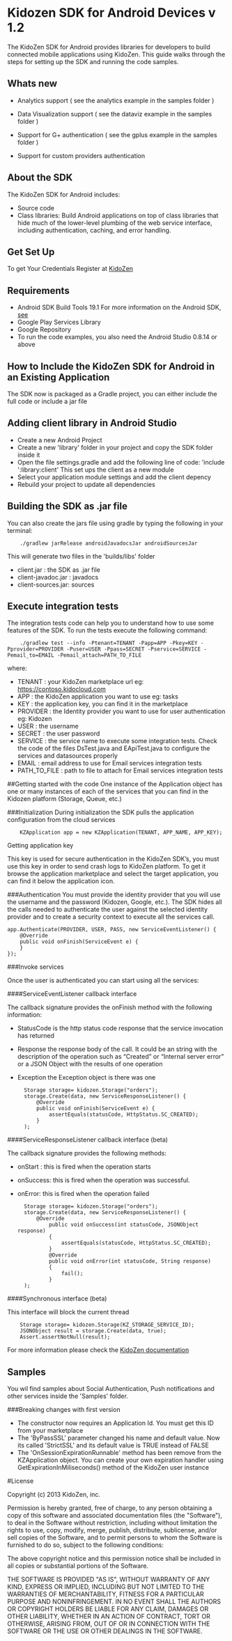 # Kidozen SDK for Android Devices v 1.2
The KidoZen SDK for Android provides libraries for developers to build connected mobile applications using KidoZen. This guide walks through the steps for setting up the SDK and running the code samples.

## Whats new
- Analytics support ( see the analytics example in the samples folder )
- Data Visualization support ( see the dataviz example in the samples folder )

- Support for G+ authentication ( see the gplus example in the samples folder )
- Support for custom providers authentication

## About the SDK
The KidoZen SDK for Android includes:
- Source code
- Class libraries: Build Android applications on top of class libraries that hide much of the lower-level plumbing of the web service interface, including authentication, caching, and error handling.

## Get Set Up
To get Your Credentials Register at [KidoZen]("http://kidozen.com/")

## Requirements
- Android SDK Build Tools 19.1 For more information on the Android SDK, [see]("http://developer.android.com/index.html">http://developer.android.com/index.html)
- Google Play Services Library
- Google Repository
- To run the code examples, you also need the Android Studio 0.8.14 or above

## How to Include the KidoZen SDK for Android in an Existing Application
The SDK now is packaged as a Gradle project, you can either include the full code or include a jar file
## Adding client library in Android Studio

- Create a new Android Project
- Create a new 'library' folder in your project and copy the SDK folder inside it
- Open the file settings.gradle and add the following line of code: 'include ':library:client' This set ups the client as a new module
- Select your application module settings and add the client depency
- Rebuild your project to update all dependencies

## Building the SDK as .jar file
You can also create the jars file using gradle by typing the following in your terminal:

		./gradlew jarRelease androidJavadocsJar androidSourcesJar

This will generate two files in the 'builds/libs' folder

- client.jar : the SDK as .jar file
- client-javadoc.jar : javadocs
- client-sources.jar: sources

## Execute integration tests
The integration tests code can help you to understand how to use some features of the SDK. To run the tests execute the following command:

		./gradlew test --info -Ptenant=TENANT -Papp=APP -Pkey=KEY -Pprovider=PROVIDER -Puser=USER -Ppass=SECRET -Pservice=SERVICE -Pemail_to=EMAIL -Pemail_attach=PATH_TO_FILE

where:

- TENANT : your KidoZen marketplace url eg: https://contoso.kidocloud.com
- APP : the KidoZen application you want to use eg: tasks
- KEY : the application key, you can find it in the marketplace
- PROVIDER : the Identity provider you want to use for user authentication eg: Kidozen
- USER : the username
- SECRET : the user password
- SERVICE : the service name to execute some integration tests. Check the code of the files DsTest.java and EApiTest.java to configure the services and datasources properly
- EMAIL : email address to use for Email services integration tests
- PATH_TO_FILE : path to file to attach for Email services integration tests
		
##Getting started with the code
One instance of the Application object has one or many instances of each of the services that you can find in the Kidozen platform (Storage, Queue, etc.)

###Initialization
During initialization the SDK pulls the application configuration from the cloud services

		KZApplication app = new KZApplication(TENANT, APP_NAME, APP_KEY);

Getting application key

This key is used for secure authentication in the KidoZen SDK’s, you must use this key in order to send crash logs to KidoZen platform. To get it browse the application marketplace and select the target application, you can find it below the application icon.

###Authentication
You must provide the identity provider that you will use the username and the password (Kidozen, Google, etc.). The SDK hides all the calls needed to authenticate the user against the selected identity provider and to create a security context to execute all the services call.

    app.Authenticate(PROVIDER, USER, PASS, new ServiceEventListener() {
        @Override
        public void onFinish(ServiceEvent e) {
        }
    });

###Invoke services

Once the user is authenticated you can start using all the services:

####ServiceEventListener callback interface 

The callback signature provides the onFinish method with the following information:

- StatusCode is the http status code response that the service invocation has returned
- Response the response body of the call. It could be an string with the description of the operation such as “Created” or “Internal server error” or a JSON Object with the results of one operation
- Exception the Exception object is there was one

        Storage storage= kidozen.Storage("orders");
        storage.Create(data, new ServiceResponseListener() {
            @Override
            public void onFinish(ServiceEvent e) {
                assertEquals(statusCode, HttpStatus.SC_CREATED);
            }
        );

####ServiceResponseListener callback interface  (beta)

The callback signature provides the following methods:

- onStart : this is fired when the operation starts
- onSuccess: this is fired when the operation was successful.
- onError: this is fired when the operation failed

        Storage storage= kidozen.Storage("orders");
        storage.Create(data, new ServiceResponseListener() {
            @Override
                public void onSuccess(int statusCode, JSONObject response)
                {
                    assertEquals(statusCode, HttpStatus.SC_CREATED);
                }
                @Override
                public void onError(int statusCode, String response)
                {
                    fail();
                }
        );

####Synchronous interface (beta)

This interface will block the current thread 

        Storage storage= kidozen.Storage(KZ_STORAGE_SERVICE_ID);
        JSONObject result = storage.Create(data, true);
        Assert.assertNotNull(result);


For more information please check the [KidoZen documentation](http://docs.kidozen.com/)

## Samples
You wil find samples about Social Authentication, Push notifications and other services inside the 'Samples' folder.

###Breaking changes with first version

- The constructor now requires an Application Id. You must get this ID from your marketplace
- The 'ByPassSSL' parameter changed his name and default value. Now its called 'StrictSSL' and its default value is TRUE instead of FALSE
- The 'OnSessionExpirationRunnable' method has been remove from the KZApplication object. You can create your own expiration handler using GetExpirationInMiliseconds() method of the KidoZen user instance


#License

Copyright (c) 2013 KidoZen, inc.

Permission is hereby granted, free of charge, to any person obtaining a copy
of this software and associated documentation files (the "Software"), to deal
in the Software without restriction, including without limitation the rights
to use, copy, modify, merge, publish, distribute, sublicense, and/or sell
copies of the Software, and to permit persons to whom the Software is
furnished to do so, subject to the following conditions:

The above copyright notice and this permission notice shall be included in
all copies or substantial portions of the Software.

THE SOFTWARE IS PROVIDED "AS IS", WITHOUT WARRANTY OF ANY KIND, EXPRESS OR
IMPLIED, INCLUDING BUT NOT LIMITED TO THE WARRANTIES OF MERCHANTABILITY,
FITNESS FOR A PARTICULAR PURPOSE AND NONINFRINGEMENT. IN NO EVENT SHALL THE
AUTHORS OR COPYRIGHT HOLDERS BE LIABLE FOR ANY CLAIM, DAMAGES OR OTHER
LIABILITY, WHETHER IN AN ACTION OF CONTRACT, TORT OR OTHERWISE, ARISING FROM,
OUT OF OR IN CONNECTION WITH THE SOFTWARE OR THE USE OR OTHER DEALINGS IN
THE SOFTWARE.
